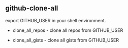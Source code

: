 github-clone-all
----------------

export GITHUB_USER in your shell environment.

* clone_all_repos - clone all repos from GITHUB_USER

* clone_all_gists - clone all gists from GITHUB_USER
